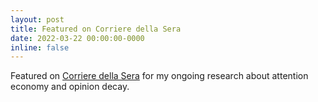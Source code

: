 ```yaml
---
layout: post
title: Featured on Corriere della Sera
date: 2022-03-22 00:00:00-0000
inline: false
---
```


Featured on [Corriere della Sera](https://www.corriere.it/sette/comportamenti/22_marzo_25/fabbrica-nostri-ricordi-falsi-cosi-inventiamo-passato-44f5f87c-a873-11ec-9fb7-9b041ce9b963.shtml) for my ongoing research about attention economy and opinion decay.